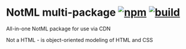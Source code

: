 # NotML multi-package [![npm][npmbadge]][npm] [![build][badge]][actions]

All-in-one NotML package for use via CDN

Not a HTML - is object-oriented modeling of HTML and CSS

[npmbadge]: https://img.shields.io/npm/v/notml?label=notml

[npm]: https://www.npmjs.com/package/notml

[badge]: https://github.com/nodutilus/notml/actions/workflows/main.yml/badge.svg

[actions]: https://github.com/nodutilus/notml/actions
